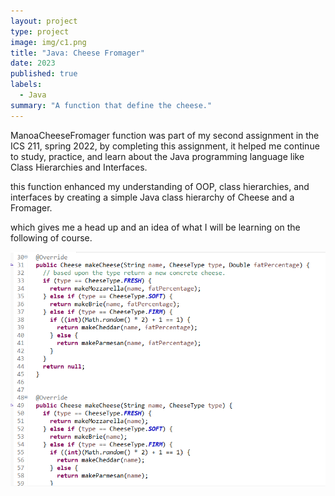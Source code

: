 ```yaml
---
layout: project
type: project
image: img/c1.png
title: "Java: Cheese Fromager"
date: 2023
published: true
labels:
  - Java
summary: "A function that define the cheese."
---
```


ManoaCheeseFromager function was part of my second assignment in the ICS 211, spring 2022, by completing this assignment, it helped me continue to study, practice, and learn about the Java programming language like Class Hierarchies and Interfaces.

this function enhanced my understanding of OOP, class hierarchies, and interfaces by creating a simple Java class hierarchy of Cheese and a Fromager.

which gives me a head up and an idea of what I will be learning on the following of course.


<img class="img-fluid" src="../img/cheese.png">
